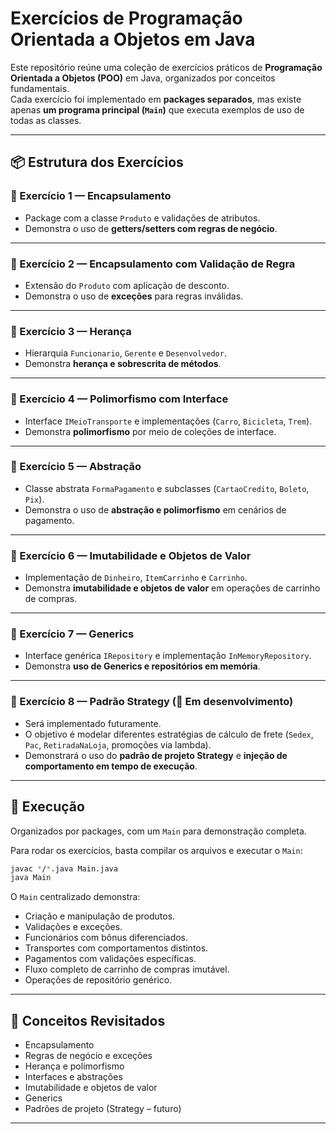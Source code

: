 # Exercícios de Programação Orientada a Objetos em Java

Este repositório reúne uma coleção de exercícios práticos de **Programação Orientada a Objetos (POO)** em Java, organizados por conceitos fundamentais.  
Cada exercício foi implementado em **packages separados**, mas existe apenas **um programa principal (`Main`)** que executa exemplos de uso de todas as classes.

---

## 📦 Estrutura dos Exercícios

### 🔹 Exercício 1 — Encapsulamento
- Package com a classe `Produto` e validações de atributos.
- Demonstra o uso de **getters/setters com regras de negócio**.

---

### 🔹 Exercício 2 — Encapsulamento com Validação de Regra
- Extensão do `Produto` com aplicação de desconto.
- Demonstra o uso de **exceções** para regras inválidas.

---

### 🔹 Exercício 3 — Herança
- Hierarquia `Funcionario`, `Gerente` e `Desenvolvedor`.
- Demonstra **herança e sobrescrita de métodos**.

---

### 🔹 Exercício 4 — Polimorfismo com Interface
- Interface `IMeioTransporte` e implementações (`Carro`, `Bicicleta`, `Trem`).
- Demonstra **polimorfismo** por meio de coleções de interface.

---

### 🔹 Exercício 5 — Abstração
- Classe abstrata `FormaPagamento` e subclasses (`CartaoCredito`, `Boleto`, `Pix`).
- Demonstra o uso de **abstração e polimorfismo** em cenários de pagamento.

---

### 🔹 Exercício 6 — Imutabilidade e Objetos de Valor
- Implementação de `Dinheiro`, `ItemCarrinho` e `Carrinho`.
- Demonstra **imutabilidade e objetos de valor** em operações de carrinho de compras.

---

### 🔹 Exercício 7 — Generics
- Interface genérica `IRepository` e implementação `InMemoryRepository`.
- Demonstra **uso de Generics e repositórios em memória**.

---

### 🔹 Exercício 8 — Padrão Strategy (🚧 Em desenvolvimento)
- Será implementado futuramente.
- O objetivo é modelar diferentes estratégias de cálculo de frete (`Sedex`, `Pac`, `RetiradaNaLoja`, promoções via lambda).
- Demonstrará o uso do **padrão de projeto Strategy** e **injeção de comportamento em tempo de execução**.

---

## 🚀 Execução


Organizados por packages, com um `Main` para demonstração completa.

Para rodar os exercícios, basta compilar os arquivos e executar o `Main`:

```bash
javac */*.java Main.java
java Main
```

O `Main` centralizado demonstra:
- Criação e manipulação de produtos.  
- Validações e exceções.  
- Funcionários com bônus diferenciados.  
- Transportes com comportamentos distintos.  
- Pagamentos com validações específicas.  
- Fluxo completo de carrinho de compras imutável.  
- Operações de repositório genérico.  

---

## 📖 Conceitos Revisitados
- Encapsulamento  
- Regras de negócio e exceções  
- Herança e polimorfismo  
- Interfaces e abstrações  
- Imutabilidade e objetos de valor  
- Generics  
- Padrões de projeto (Strategy – futuro)  

---
